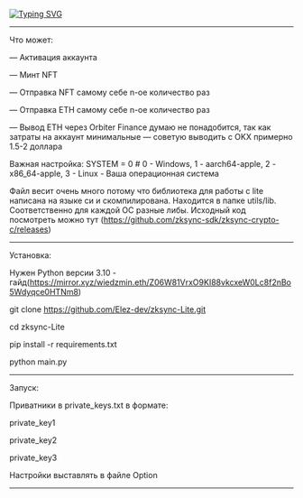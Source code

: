 [![Typing SVG](https://readme-typing-svg.demolab.com?font=Fira+Code&pause=1000&color=A42EF7&width=435&lines=Soft+zksync+Lite)](https://git.io/typing-svg)

-----------------------------------------------------------------------------------------------------------------------------------------------------------

Что может:

— Активация аккаунта

— Минт NFT

— Отправка NFT самому себе n-ое количество раз

— Отправка ETH самому себе n-ое количество раз

— Вывод ETH через Orbiter Finance думаю не понадобится, так как затраты на аккаунт минимальные — советую выводить с OKX примерно 1.5-2 доллара

Важная настройка: SYSTEM = 0   # 0 - Windows, 1 - aarch64-apple, 2 - x86_64-apple, 3 - Linux - Ваша операционная система

Файл весит очень много потому что библиотека для работы с lite написана на языке си и скомпилирована. Находится в папке utils/lib. Соответственно для каждой OC разные либы.  Исходный код посмотреть можно тут (https://github.com/zksync-sdk/zksync-crypto-c/releases)

--------------------------------------------------------------------------------------------------------------------------------------------------------------------

Установка:

Нужен Python версии 3.10 - гайд(https://mirror.xyz/wiedzmin.eth/Z06W81VrxO9KI88vkcxeW0Lc8f2nBo5Wdyqce0HTNm8)

git clone https://github.com/Elez-dev/zksync-Lite.git

cd zksync-Lite

pip install -r requirements.txt

python main.py

--------------------------------------------------------------------------------------------------------------------------------------------------------------------

Запуск:

Приватники в private_keys.txt в формате:

private_key1

private_key2

private_key3

Настройки выставлять в файле Option

------------------------------------------------------------------------------------------------------------------------------------------------------------------------
